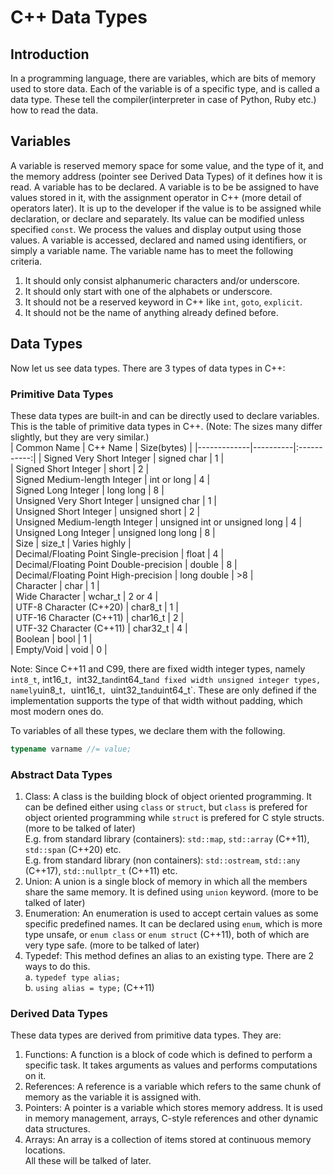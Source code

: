 # C++ Data Types  
## Introduction  
In a programming language, there are variables, which are bits of memory used to store data. Each of the variable is of a specific type, and is called a data type. These tell the compiler(interpreter in case of Python, Ruby etc.) how to read the data.  
## Variables  
A variable is reserved memory space for some value, and the type of it, and the memory address (pointer see Derived Data Types) of it defines how it is read. A variable has to be declared. A variable is to be be assigned to have values stored in it, with the assignment operator in C++ (more detail of operators later). It is up to the developer if the value is to be assigned while declaration, or declare and separately. Its value can be modified unless specified `const`. We process the values and display output using those values. A variable is accessed, declared and named using identifiers, or simply a variable name. The variable name has to meet the following criteria.  
1. It should only consist alphanumeric characters and/or underscore.
2. It should only start with one of the alphabets or underscore.  
3. It should not be a reserved keyword in C++ like `int`, `goto`, `explicit`.  
4. It should not be the name of anything already defined before.  
## Data Types  
Now let us see data types. There are 3 types of data types in C++:  
### Primitive Data Types  
These data types are built-in and can be directly used to declare variables. This is the table of primitive data types in C++. (Note: The sizes many differ slightly, but they are very similar.)  
| Common Name | C++ Name | Size(bytes) | 
|-------------|----------|:-----------:|
| Signed Very Short Integer | signed char | 1 |  
| Signed Short Integer | short | 2 |  
| Signed Medium-length Integer | int or long | 4 |  
| Signed Long Integer | long long | 8 |  
| Unsigned Very Short Integer | unsigned char | 1 |  
| Unsigned Short Integer | unsigned short | 2 |  
| Unsigned Medium-length Integer | unsigned int or unsigned long | 4 |  
| Unsigned Long Integer | unsigned long long | 8 |  
| Size | size_t | Varies highly |  
| Decimal/Floating Point Single-precision | float | 4 |  
| Decimal/Floating Point Double-precision | double | 8 |  
| Decimal/Floating Point High-precision | long double | >8 |  
| Character | char | 1 |  
| Wide Character | wchar_t | 2 or 4 |  
| UTF-8 Character (C++20) | char8_t | 1 |  
| UTF-16 Character (C++11) | char16_t | 2 |  
| UTF-32 Character (C++11) | char32_t | 4 |  
| Boolean | bool | 1 |  
| Empty/Void | void | 0 |  

Note: Since C++11 and C99, there are fixed width integer types, namely `int8_t`, int16_t`, `int32_t` and `int64_t` and fixed width unsigned integer types, namely `uin8_t`, `uint16_t`, `uint32_t` and `uint64_t`. These are only defined if the implementation supports the type of that width without padding, which most modern ones do.  

To variables of all these types, we declare them with the following.  
```c++
typename varname //= value;
```  
### Abstract Data Types  
1. Class: A class is the building block of object oriented programming. It can be defined either using `class` or `struct`, but `class` is prefered for object oriented programming while `struct` is prefered for C style structs. (more to be talked of later)  
E.g. from standard library (containers): `std::map`, `std::array` (C++11), `std::span` (C++20) etc.  
E.g. from standard library (non containers): `std::ostream`, `std::any` (C++17), `std::nullptr_t` (C++11) etc.  
2. Union: A union is a single block of memory in which all the members share the same memory. It is defined using `union` keyword. (more to be talked of later)  
3. Enumeration: An enumeration is used to accept certain values as some specific predefined names. It can be declared using `enum`, which is more type unsafe, or `enum class` or `enum struct` (C++11), both of which are very type safe. (more to be talked of later)  
4. Typedef: This method defines an alias to an existing type. There are 2 ways to do this.  
a. `typedef type alias;`  
b. `using alias = type;` (C++11)  
### Derived Data Types  
These data types are derived from primitive data types. They are:  
1. Functions: A function is a block of code which is defined to perform a specific task. It takes arguments as values and performs computations on it.  
2. References: A reference is a variable which refers to the same chunk of memory as the variable it is assigned with.  
3. Pointers: A pointer is a variable which stores memory address. It is used in memory management, arrays, C-style references and other dynamic data structures.  
4. Arrays: An array is a collection of items stored at continuous memory locations.  
All these will be talked of later.  
